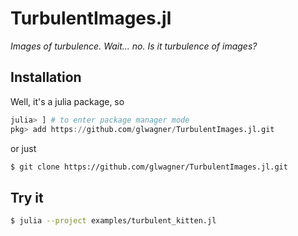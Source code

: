 # TurbulentImages.jl

_Images of turbulence. Wait... no. Is it turbulence of images?_

## Installation

Well, it's a julia package, so

```julia
julia> ] # to enter package manager mode
pkg> add https://github.com/glwagner/TurbulentImages.jl.git
```

or just

```bash
$ git clone https://github.com/glwagner/TurbulentImages.jl.git
```

## Try it

```bash
$ julia --project examples/turbulent_kitten.jl
```
